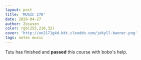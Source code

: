 ```yaml
---
layout: post
title: 'MUSIC 270'
date: 2020-04-27
author: Zosuven
color: rgb(255,210,32)
cover: 'http://on2171g4d.bkt.clouddn.com/jekyll-banner.png'
tags: notes music
---
```


Tutu has finished and **passed** this course with bobo's help.
